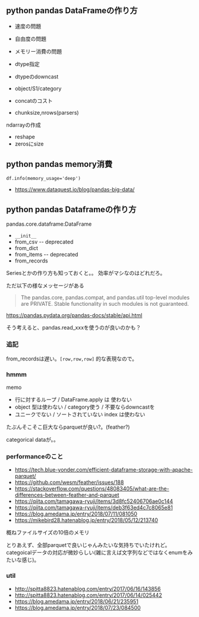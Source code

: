 ## python pandas DataFrameの作り方

- 速度の問題
- 自由度の問題
- メモリー消費の問題

- dtype指定
- dtypeのdowncast
- object/S1/category

- concatのコスト

- chunksize,nrows(parsers)

ndarrayの作成

- reshape
- zerosにsize

## python pandas memory消費

```
df.info(memory_usage='deep')
```

- https://www.dataquest.io/blog/pandas-big-data/

## python pandas Dataframeの作り方

pandas.core.dataframe:DataFrame

- `__init__`
- from_csv -- deprecated
- from_dict
- from_items -- deprecated
- from_records

Seriesとかの作り方も知っておくと。。
効率がマシなのはどれだろ。

ただ以下の様なメッセージがある

> The pandas.core, pandas.compat, and pandas.util top-level modules are PRIVATE. Stable functionality in such modules is not guaranteed.

https://pandas.pydata.org/pandas-docs/stable/api.html

そう考えると、pandas.read_xxxを使うのが良いのかも？

### 追記

from_recordsは遅い。`[row,row,row]` 的な表現なので。

### hmmm

memo


- 行に対するループ / DataFrame.apply は 使わない
- object 型は使わない / category使う / 不要ならdowncastを
- ユニークでない / ソートされていない index は使わない

たぶんそこそこ巨大ならparquetが良い?。(feather?)

categorical dataが。。

### performanceのこと

- https://tech.blue-yonder.com/efficient-dataframe-storage-with-apache-parquet/
- https://github.com/wesm/feather/issues/188
- https://stackoverflow.com/questions/48083405/what-are-the-differences-between-feather-and-parquet
- https://qiita.com/tamagawa-ryuji/items/3d8fc52406706ae0c144
- https://qiita.com/tamagawa-ryuji/items/deb3f63ed4c7c8065e81
- https://blog.amedama.jp/entry/2018/07/11/081050
- https://mikebird28.hatenablog.jp/entry/2018/05/12/213740

概ねファイルサイズの10倍のメモリ

とりあえず、全部parquetで良いじゃんみたいな気持ちでいたけれど。categoicalデータの対応が微妙らしい(雑に言えば文字列などではなくenumをみたいな感じ)。

### util

- http://spitta8823.hatenablog.com/entry/2017/06/16/143856
- http://spitta8823.hatenablog.com/entry/2017/06/14/025442
- https://blog.amedama.jp/entry/2018/06/21/235951
- https://blog.amedama.jp/entry/2018/07/23/084500

